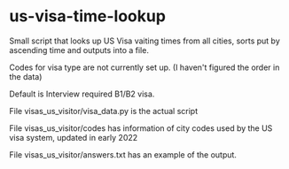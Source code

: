 # us-visa-time-lookup
Small script that looks up US Visa vaiting times from all cities, sorts put by ascending time and outputs into a file.

Codes for visa type are not currently set up. (I haven't figured the order in the data)

Default is Interview required B1/B2 visa.

File visas_us_visitor/visa_data.py is the actual script

File visas_us_visitor/codes has information of city codes used by the US visa system, updated in early 2022

File visas_us_visitor/answers.txt has an example of the output.
